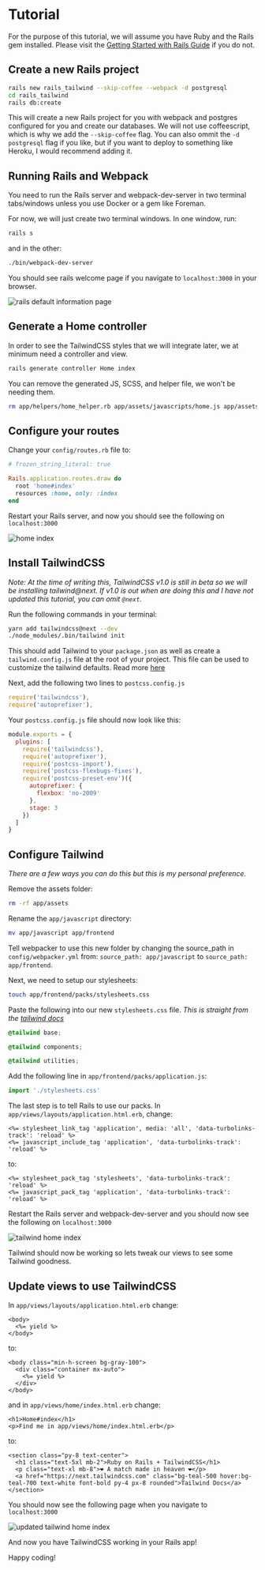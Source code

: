 # Tutorial

For the purpose of this tutorial, we will assume you have Ruby and the Rails gem installed. Please visit the [Getting Started with Rails Guide](https://guides.rubyonrails.org/getting_started.html) if you do not.

## Create a new Rails project

```sh
rails new rails_tailwind --skip-coffee --webpack -d postgresql
cd rails_tailwind
rails db:create
```

This will create a new Rails project for you with webpack and postgres configured for you and create our databases. We will not use coffeescript, which is why we add the `--skip-coffee` flag. You can also ommit the `-d postgresql` flag if you like, but if you want to deploy to something like Heroku, I would recommend adding it.

## Running Rails and Webpack

You need to run the Rails server and webpack-dev-server in two terminal tabs/windows unless you use Docker or a gem like Foreman.

For now, we will just create two terminal windows. In one window, run:

```sh
rails s
```

and in the other:

```sh
./bin/webpack-dev-server
```

You should see rails welcome page if you navigate to `localhost:3000` in your browser.

![rails default information page](https://guides.rubyonrails.org/images/getting_started/rails_welcome.png)

## Generate a Home controller

In order to see the TailwindCSS styles that we will integrate later, we at minimum need a controller and view.

```sh
rails generate controller Home index
```

You can remove the generated JS, SCSS, and helper file, we won't be needing them.

```sh
rm app/helpers/home_helper.rb app/assets/javascripts/home.js app/assets/stylesheets/home.scss
```

## Configure your routes

Change your `config/routes.rb` file to:

```rb
# frozen_string_literal: true

Rails.application.routes.draw do
  root 'home#index'
  resources :home, only: :index
end
```

Restart your Rails server, and now you should see the following on `localhost:3000`

![home index](https://i.imgur.com/ZDBDmK1.png)

## Install TailwindCSS

_Note: At the time of writing this, TailwindCSS v1.0 is still in beta so we will be installing tailwind@next. If v1.0 is out when are doing this and I have not updated this tutorial, you can omit `@next`._

Run the following commands in your terminal:

```sh
yarn add tailwindcss@next --dev
./node_modules/.bin/tailwind init
```

This should add Tailwind to your `package.json` as well as create a `tailwind.config.js` file at the root of your project. This file can be used to customize the tailwind defaults. Read more [here](https://next.tailwindcss.com/docs/configuration)

Next, add the following two lines to `postcss.config.js`

```js
require('tailwindcss'),
require('autoprefixer'),
```

Your `postcss.config.js` file should now look like this:

```js
module.exports = {
  plugins: [
    require('tailwindcss'),
    require('autoprefixer'),
    require('postcss-import'),
    require('postcss-flexbugs-fixes'),
    require('postcss-preset-env')({
      autoprefixer: {
        flexbox: 'no-2009'
      },
      stage: 3
    })
  ]
}
```

## Configure Tailwind

_There are a few ways you can do this but this is my personal preference._

Remove the assets folder:

```sh
rm -rf app/assets
```

Rename the `app/javascript` directory:

```sh
mv app/javascript app/frontend
```

Tell webpacker to use this new folder by changing the source_path in `config/webpacker.yml` from: `source_path: app/javascript` to `source_path: app/frontend`.

Next, we need to setup our stylesheets:

```sh
touch app/frontend/packs/stylesheets.css
```

Paste the following into our new `stylesheets.css` file. _This is straight from the [tailwind docs](https://next.tailwindcss.com/docs/installation#step-2-add-tailwind-to-your-css)_

```css
@tailwind base;

@tailwind components;

@tailwind utilities;
```

Add the following line in `app/frontend/packs/application.js`:

```js
import './stylesheets.css'
```

The last step is to tell Rails to use our packs. In `app/views/layouts/application.html.erb`, change:

```erb
<%= stylesheet_link_tag 'application', media: 'all', 'data-turbolinks-track': 'reload' %>
<%= javascript_include_tag 'application', 'data-turbolinks-track': 'reload' %>
```

to:

```erb
<%= stylesheet_pack_tag 'stylesheets', 'data-turbolinks-track': 'reload' %>
<%= javascript_pack_tag 'application', 'data-turbolinks-track': 'reload' %>
```

Restart the Rails server and webpack-dev-server and you should now see the following on `localhost:3000`

![tailwind home index](https://i.imgur.com/6MKs0wA.png)

Tailwind should now be working so lets tweak our views to see some Tailwind goodness.

## Update views to use TailwindCSS

In `app/views/layouts/application.html.erb` change:

```erb
<body>
  <%= yield %>
</body>
```

to:

```erb
<body class="min-h-screen bg-gray-100">
  <div class="container mx-auto">
    <%= yield %>
  </div>
</body>
```

and in `app/views/home/index.html.erb` change:

```erb
<h1>Home#index</h1>
<p>Find me in app/views/home/index.html.erb</p>
```

to:

```erb
<section class="py-8 text-center">
  <h1 class="text-5xl mb-2">Ruby on Rails + TailwindCSS</h1>
  <p class="text-xl mb-8">❤️ A match made in heaven️️ ❤️</p>
  <a href="https://next.tailwindcss.com" class="bg-teal-500 hover:bg-teal-700 text-white font-bold py-4 px-8 rounded">Tailwind Docs</a>
</section>
```

You should now see the following page when you navigate to `localhost:3000`

![updated tailwind home index](https://i.imgur.com/ivqrOSv.png)

And now you have TailwindCSS working in your Rails app!

Happy coding!
